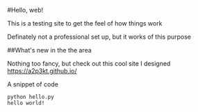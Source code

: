 #Hello, web!

This is a testing site to get the feel of how things work

Definately not a professional set up, but it works of this purpose

##What's new in the the area

Nothing too fancy, but check out this cool site I designed https://a2p3kt.github.io/

A snippet of code

    python hello.py
    hello world!
